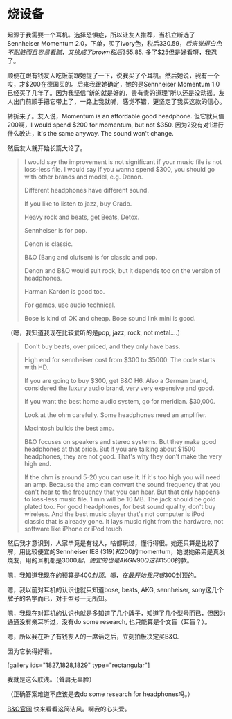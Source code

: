 # 烧设备


起源于我需要一个耳机。选择恐惧症，所以让友人推荐，当机立断选了Sennheiser Momentum 2.0，下单，买了ivory色，税后$330.59，后来觉得白色不耐脏而且容易看腻，又换成了brown税后$355.85. 多了$25但是好看呀，我忍了。

顺便在跟有钱友人吃饭前跟她提了一下，说我买了个耳机。然后她说，我有一个哎，才$200在德国买的。后来我跟她确定，她的是Sennheiser Momentum 1.0已经买了几年了。因为我坚信“新的就是好的，贵有贵的道理”所以还是没动摇。友人出门前顺手把它带上了，一路上我就听，感觉不错，更坚定了我买这款的信心。

转折来了。友人说，Momentum is an affordable good headphone. 但它就只值200啊，I would spend $200 for momentum, but not $350. 因为2没有对1进行什么改进，it's the same anyway. The sound won't change.

然后友人就开始长篇大论了。



<blockquote>I would say the improvement is not significant if your music file is not loss-less file. I would say if you wanna spend $300, you should go with other brands and model, e.g. Denon.

Different headphones have different sound.

If you like to listen to jazz, buy Grado.

Heavy rock and beats, get Beats, Detox.

Sennheiser is for pop.

Denon is classic.

B&O (Bang and olufsen) is for classic and pop.

Denon and B&O would suit rock, but it depends too on the version of headphones.

Harman Kardon is good too.

For games, use audio technical.

Bose is kind of OK and cheap. Bose sound link mini is good.</blockquote>



（嗯，我知道我现在比较爱听的是pop, jazz, rock, not metal....）



<blockquote>Don't buy beats, over priced, and they only have bass.

High end for sennheiser cost from $300 to $5000. The code starts with HD.

If you are going to buy $300, get B&O H6. Also a German brand, considered the luxury audio brand, very very expensive and good.

If you want the best home audio system, go for meridian. $30,000.

Look at the ohm carefully. Some headphones need an amplifier.

Macintosh builds the best amp.

B&O focuses on speakers and stereo systems. But they make good headphones at that price. But if you are talking about $1500 headphones, they are not good. That's why they don't make the very high end.

If the ohm is around 5-20 you can use it. If it's too high you will need an amp. Because the amp can convert the sound frequency that you can't hear to the frequency that you can hear. But that only happens to loss-less music file. 1 min will be 10 MB. The jack should be gold plated too. For good headphones, for best sound quality, don't buy wireless. And the best music player that's not computer is iPod classic that is already gone. It lays music right from the hardware, not software like iPhone or iPod touch.</blockquote>



然后我才意识到，人家毕竟是有钱人，啥都玩过，懂行得很。她还只算是比较了解，用比较便宜的Sennheiser IE8 ($319)和$200的momentum，她说她弟弟是真发烧友，用的耳机都是$3000起，便宜的也是AKG N90Q这样$1500的款。

嗯，我知道我现在的预算是$400封顶。嗯，在最开始我只想$300封顶的。

嗯，我以前对耳机的认识也就只知道bose, beats, AKG, sennheiser, sony这几个牌子的名字而已，对于型号一无所知。

嗯，我现在对耳机的认识也就是多知道了几个牌子，知道了几个型号而已，但因为通通没有亲耳听过，没有do some research, 也只能算是个文盲（耳盲？）。

嗯，所以我在听了有钱友人的一席话之后，立刻拍板决定买B&O.

因为它长得好看。

[gallery ids="1827,1828,1829" type="rectangular"]

我就是这么肤浅。（耸肩无辜脸）

（正确答案难道不应该是去do some research for headphones吗。）

[B&O官网](http://www.bang-olufsen.com/en) 快来看看这简洁风。啊我的心头爱。

